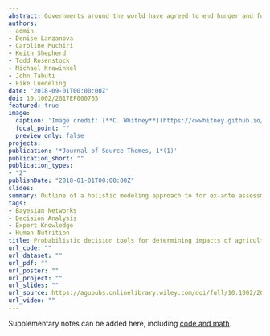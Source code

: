 ```yaml
---
abstract: Governments around the world have agreed to end hunger and food insecurity and to improve global nutrition, largely through changes to agriculture and food systems. However, they are faced with a lot of uncertainty when making policy decisions, since any agricultural changes will influence social and biophysical systems, which could yield either positive or negative nutrition outcomes. We outline a holistic probability modeling approach with Bayesian Network (BN) models for nutritional impacts resulting from agricultural development policy. The approach includes the elicitation of expert knowledge for impact model development, including sensitivity analysis and value of information calculations. It aims at a generalizable methodology that can be applied in a wide range of contexts. To showcase this approach, we develop an impact model of Vision 2040, Uganda's development strategy, which, among other objectives, seeks to transform the country's agricultural landscape from traditional systems to large‐scale commercial agriculture. Model results suggest that Vision 2040 is likely to have negative outcomes for the rural livelihoods it intends to support; it may have no appreciable influence on household hunger but, by influencing preferences for and access to quality nutritional foods, may increase the prevalence of micronutrient deficiency. The results highlight the trade‐offs that must be negotiated when making decisions regarding agriculture for nutrition, and the capacity of BNs to make these trade‐offs explicit. The work illustrates the value of BNs for supporting evidence‐based agricultural development decisions.
authors:
- admin
- Denise Lanzanova
- Caroline Muchiri
- Keith Shepherd
- Todd Rosenstock
- Michael Krawinkel
- John Tabuti
- Eike Luedeling
date: "2018-09-01T00:00:00Z"
doi: 10.1002/2017EF000765
featured: true
image:
  caption: 'Image credit: [**C. Whitney**](https://cwwhitney.github.io/)'
  focal_point: ""
  preview_only: false
projects: 
publication: '*Journal of Source Themes, 1*(1)'
publication_short: ""
publication_types:
- "2"
publishDate: "2018-01-01T00:00:00Z"
slides: 
summary: Outline of a holistic modeling approach to for ex-ante assessment of the effects of agricultural development policy on human nutrition. 
tags:
- Bayesian Networks
- Decision Analysis
- Expert Knowledge
- Human Nutrition
title: Probabilistic decision tools for determining impacts of agricultural development policy on household nutrition.
url_code: ""
url_dataset: ""
url_pdf: ""
url_poster: ""
url_project: ""
url_slides: ""
url_source: https://agupubs.onlinelibrary.wiley.com/doi/full/10.1002/2017EF000765
url_video: ""
---
```


Supplementary notes can be added here, including [code and math](https://sourcethemes.com/academic/docs/writing-markdown-latex/).
